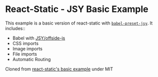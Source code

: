 # React-Static - JSY Basic Example

This example is a basic version of react-static with [`babel-preset-jsy`](https://github.com/shanewholloway/babel-preset-jsy). It includes::

- Babel with [JSY/offside-js](https://github.com/shanewholloway/babel-preset-jsy)
- CSS imports
- Image imports
- File imports
- Automatic Routing

Cloned from [react-static's basic example](https://github.com/nozzle/react-static/tree/680d062d5cc2c2090c0aed417da91b116df4070d/examples/basic) under MIT
